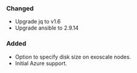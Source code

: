 ### Changed
- Upgrade jq to v1.6
- Upgrade ansible to 2.9.14

### Added
- Option to specify disk size on exoscale nodes.
- Initial Azure support.

